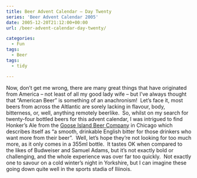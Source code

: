 ```yaml
---
title: Beer Advent Calendar – Day Twenty
series: 'Beer Advent Calendar 2005'
date: 2005-12-20T21:12:00+00:00
url: /beer-advent-calendar-day-twenty/

categories:
  - Fun
tags:
  - Beer
tags:
  - tidy

---
```

Now, don’t get me wrong, there are many great things that have originated from America &#8211; not least of all my good lady wife &#8211; but I’ve always thought that &#8220;American Beer&#8221; is something of an anachronism!  Let’s face it, most beers from across the Altlantic are sorely lacking in flavour, body, bitterness, or, well, anything remotely beerlike.  So, whilst on my search for twenty-four bottled beers for this advent calendar, I was intrigued to find Honker’s Ale from the [Goose Island Beer Company][1] in Chicago which describes itself as &#8220;a smooth, drinkable English bitter for those drinkers who want more from their beer&#8221;.  Well, let’s hope they’re not looking for too much more, as it only comes in a 355ml bottle.  It tastes OK when compared to the likes of Budweiser and Samuel Adams, but it’s not exactly bold or challenging, and the whole experience was over far too quickly.  Not exactly one to savour on a cold winter’s night in Yorkshire, but I can imagine these going down quite well in the sports stadia of Iliinois.

 [1]: http://www.gooseisland.com/